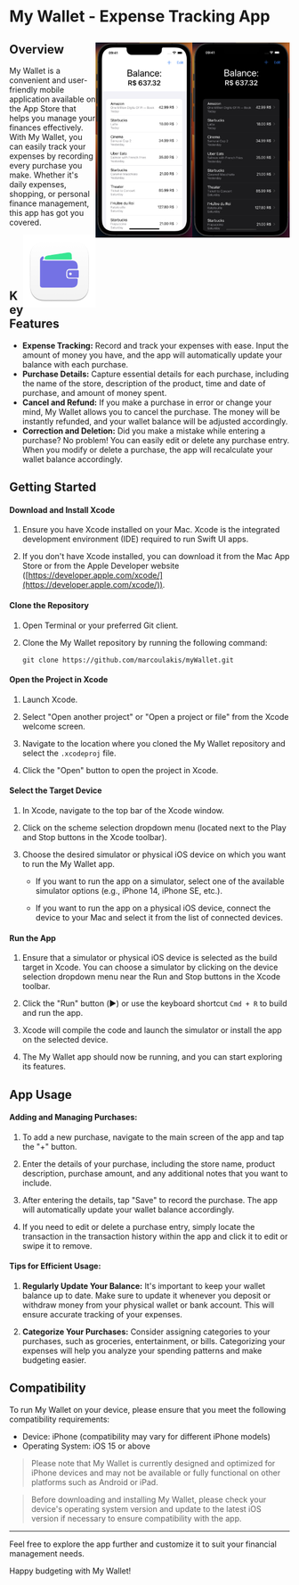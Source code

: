 

# My Wallet - Expense Tracking App


<div>
  <img src="https://raw.githubusercontent.com/marcoulakis/myWallet/main/.github/images/dark.png" alt="Scrennshot-of-Home-dark" height="350" align="right"/>
  <img src="https://raw.githubusercontent.com/marcoulakis/myWallet/main/.github/images/light.png" alt="Scrennshot-of-Home-light" height="350" align="right"/>
  
  
  <h2> Overview</h2>
  <p align="left">My Wallet is a convenient and user-friendly mobile application available on the App Store that helps you manage your finances effectively. With My Wallet, you can easily track your expenses by recording every purchase you make. Whether it's daily expenses, shopping, or personal finance management, this app has got you covered.</p>
   <img src="https://raw.githubusercontent.com/marcoulakis/myWallet/main/.github/images/logo.png" alt="logo" width="130" align="right"/>
</div>
<br>
<br>
<br>
<br>


## Key Features

 - **Expense Tracking:** Record and track your expenses with ease. Input the
   amount of money you have, and the app will automatically update your
   balance with each purchase.
 - **Purchase Details:** Capture essential details for each purchase,
   including the name of the store, description of the product, time and
   date of purchase, and amount of money spent.
 - **Cancel and Refund:** If you make a purchase in error or change your
   mind, My Wallet allows you to cancel the purchase. The money will be
   instantly refunded, and your wallet balance will be adjusted
   accordingly.
 - **Correction and Deletion:** Did you make a mistake while entering a
   purchase? No problem! You can easily edit or delete any purchase
   entry. When you modify or delete a purchase, the app will recalculate
   your wallet balance accordingly.
 

## Getting Started

#### Download and Install Xcode

1. Ensure you have Xcode installed on your Mac. Xcode is the integrated development environment (IDE) required to run Swift UI apps.

2. If you don't have Xcode installed, you can download it from the Mac App Store or from the Apple Developer website ([https://developer.apple.com/xcode/](https://developer.apple.com/xcode/)).

#### Clone the Repository

1. Open Terminal or your preferred Git client.

2. Clone the My Wallet repository by running the following command:

   ```
   git clone https://github.com/marcoulakis/myWallet.git
   ```

#### Open the Project in Xcode

1. Launch Xcode.

2. Select "Open another project" or "Open a project or file" from the Xcode welcome screen.

3. Navigate to the location where you cloned the My Wallet repository and select the `.xcodeproj` file.

4. Click the "Open" button to open the project in Xcode.

#### Select the Target Device

1.  In Xcode, navigate to the top bar of the Xcode window.
    
2.  Click on the scheme selection dropdown menu (located next to the Play and Stop buttons in the Xcode toolbar).
    
3.  Choose the desired simulator or physical iOS device on which you want to run the My Wallet app.
    
    -   If you want to run the app on a simulator, select one of the available simulator options (e.g., iPhone 14, iPhone SE, etc.).
        
    -   If you want to run the app on a physical iOS device, connect the device to your Mac and select it from the list of connected devices.
   
#### Run the App

1. Ensure that a simulator or physical iOS device is selected as the build target in Xcode. You can choose a simulator by clicking on the device selection dropdown menu near the Run and Stop buttons in the Xcode toolbar.

2. Click the "Run" button (▶️) or use the keyboard shortcut `Cmd + R` to build and run the app.

3. Xcode will compile the code and launch the simulator or install the app on the selected device.

4. The My Wallet app should now be running, and you can start exploring its features.

## App Usage

#### Adding and Managing Purchases:

1.  To add a new purchase, navigate to the main screen of the app and tap the "+" button.
    
2.  Enter the details of your purchase, including the store name, product description, purchase amount, and any additional notes that you want to include.
    
3.  After entering the details, tap "Save" to record the purchase. The app will automatically update your wallet balance accordingly.
    
4.  If you need to edit or delete a purchase entry, simply locate the transaction in the transaction history within the app and click it to edit or swipe it to remove.
    

#### Tips for Efficient Usage:

1.  **Regularly Update Your Balance:** It's important to keep your wallet balance up to date. Make sure to update it whenever you deposit or withdraw money from your physical wallet or bank account. This will ensure accurate tracking of your expenses.
    
2.  **Categorize Your Purchases:** Consider assigning categories to your purchases, such as groceries, entertainment, or bills. Categorizing your expenses will help you analyze your spending patterns and make budgeting easier.

 ## Compatibility

To run My Wallet on your device, please ensure that you meet the following compatibility requirements:

-   Device: iPhone (compatibility may vary for different iPhone models)
-   Operating System: iOS 15 or above

> Please note that My Wallet is currently designed and optimized for
> iPhone devices and may not be available or fully functional on other
> platforms such as Android or iPad.

> Before downloading and installing My Wallet, please check your
> device's operating system version and update to the latest iOS version
> if necessary to ensure compatibility with the app.

---

Feel free to explore the app further and customize it to suit your financial management needs.

Happy budgeting with My Wallet!
